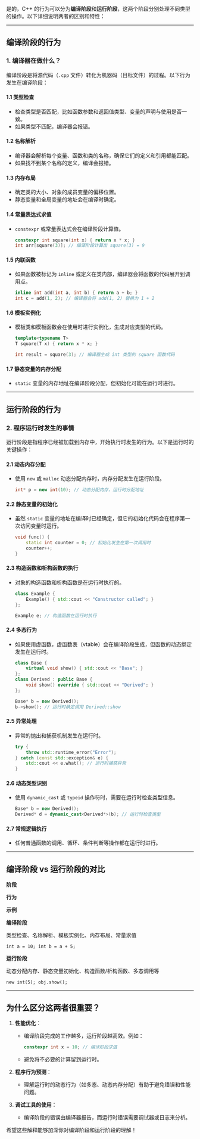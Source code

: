 

是的，C++ 的行为可以分为**编译阶段**和**运行阶段**，这两个阶段分别处理不同类型的操作。以下详细说明两者的区别和特性：

----------

## **编译阶段的行为**

### **1. 编译器在做什么？**

编译阶段是将源代码（`.cpp` 文件）转化为机器码（目标文件）的过程。以下行为发生在编译阶段：

#### **1.1 类型检查**

-   检查类型是否匹配，比如函数参数和返回值类型、变量的声明与使用是否一致。
-   如果类型不匹配，编译器会报错。

#### **1.2 名称解析**

-   编译器会解析每个变量、函数和类的名称，确保它们的定义和引用都能匹配。
-   如果找不到某个名称的定义，编译会报错。

#### **1.3 内存布局**

-   确定类的大小、对象的成员变量的偏移位置。
-   静态变量和全局变量的地址会在编译时确定。

#### **1.4 常量表达式求值**

-   `constexpr` 或常量表达式会在编译阶段计算值。
    
    ```cpp
    constexpr int square(int x) { return x * x; }
    int arr[square(3)]; // 编译阶段计算出 square(3) = 9
    
    ```
    

#### **1.5 内联函数**

-   如果函数被标记为 `inline` 或定义在类内部，编译器会将函数的代码展开到调用点。
    
    ```cpp
    inline int add(int a, int b) { return a + b; }
    int c = add(1, 2); // 编译器会将 add(1, 2) 替换为 1 + 2
    
    ```
    

#### **1.6 模板实例化**

-   模板类和模板函数会在使用时进行实例化，生成对应类型的代码。
    
    ```cpp
    template<typename T>
    T square(T x) { return x * x; }
    
    int result = square(3); // 编译器生成 int 类型的 square 函数代码
    
    ```
    

#### **1.7 静态变量的内存分配**

-   `static` 变量的内存地址在编译阶段分配，但初始化可能在运行时进行。

----------

## **运行阶段的行为**

### **2. 程序运行时发生的事情**

运行阶段是指程序已经被加载到内存中，开始执行时发生的行为。以下是运行时的关键操作：

#### **2.1 动态内存分配**

-   使用 `new` 或 `malloc` 动态分配内存时，内存分配发生在运行阶段。
    
    ```cpp
    int* p = new int(10); // 动态分配内存，运行时分配地址
    
    ```
    

#### **2.2 静态变量的初始化**

-   虽然 `static` 变量的地址在编译时已经确定，但它的初始化代码会在程序第一次访问变量时运行。
    
    ```cpp
    void func() {
        static int counter = 0; // 初始化发生在第一次调用时
        counter++;
    }
    
    ```
    

#### **2.3 构造函数和析构函数的执行**

-   对象的构造函数和析构函数是在运行时执行的。
    
    ```cpp
    class Example {
        Example() { std::cout << "Constructor called"; }
    };
    
    Example e; // 构造函数在运行时执行
    
    ```
    

#### **2.4 多态行为**

-   如果使用虚函数，虚函数表（vtable）会在编译阶段生成，但函数的动态绑定发生在运行时。
    
    ```cpp
    class Base {
        virtual void show() { std::cout << "Base"; }
    };
    class Derived : public Base {
        void show() override { std::cout << "Derived"; }
    };
    
    Base* b = new Derived();
    b->show(); // 运行时确定调用 Derived::show
    
    ```
    

#### **2.5 异常处理**

-   异常的抛出和捕获机制发生在运行时。
    
    ```cpp
    try {
        throw std::runtime_error("Error");
    } catch (const std::exception& e) {
        std::cout << e.what(); // 运行时捕获异常
    }
    
    ```
    

#### **2.6 动态类型识别**

-   使用 `dynamic_cast` 或 `typeid` 操作符时，需要在运行时检查类型信息。
    
    ```cpp
    Base* b = new Derived();
    Derived* d = dynamic_cast<Derived*>(b); // 运行时检查类型
    
    ```
    

#### **2.7 常规逻辑执行**

-   任何普通函数的调用、循环、条件判断等操作都在运行时进行。

----------

## **编译阶段 vs 运行阶段的对比**

**阶段**

**行为**

**示例**

**编译阶段**

类型检查、名称解析、模板实例化、内存布局、常量求值

`int a = 10; int b = a + 5;`

**运行阶段**

动态分配内存、静态变量初始化、构造函数/析构函数、多态调用等

`new int(5); obj.show();`

----------

## **为什么区分这两者很重要？**

1.  **性能优化**：
    
    -   编译阶段完成的工作越多，运行阶段越高效。例如：
        
        ```cpp
        constexpr int x = 10; // 编译阶段求值
        
        ```
        
    -   避免将不必要的计算留到运行时。
2.  **程序行为预测**：
    
    -   理解运行时的动态行为（如多态、动态内存分配）有助于避免错误和性能问题。
3.  **调试工具的使用**：
    
    -   编译阶段的错误由编译器报告，而运行时错误需要调试器或日志来分析。

希望这些解释能够加深你对编译阶段和运行阶段的理解！
<!--stackedit_data:
eyJoaXN0b3J5IjpbMTIyNDQxNjEzMl19
-->
